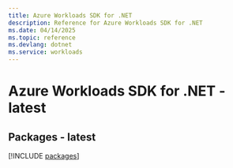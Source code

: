 ```yaml
---
title: Azure Workloads SDK for .NET
description: Reference for Azure Workloads SDK for .NET
ms.date: 04/14/2025
ms.topic: reference
ms.devlang: dotnet
ms.service: workloads
---
```

# Azure Workloads SDK for .NET - latest
## Packages - latest
[!INCLUDE [packages](workloads-index.md)]